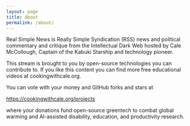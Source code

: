 ```yaml
---
layout: page
title: About
permalink: /about/
---
```


Real Simple News is Really Simple Syndication (RSS) news and political commentary and critique from the Intellectual Dark Web hosted by Cale McCollough, Captain of the Kabuki Starship and technology pioneer.

This stream is brought to you by open-source technologies you can contribute to. If you like this content you can find more free educational videos at cookingwithcale.org.

You can vote with your money and GitHub forks and stars at 

<https://cookingwithcale.org/projects>

where your donations fund open-source greentech to combat global warming and AI-assisted disability, education, and productivity research.
